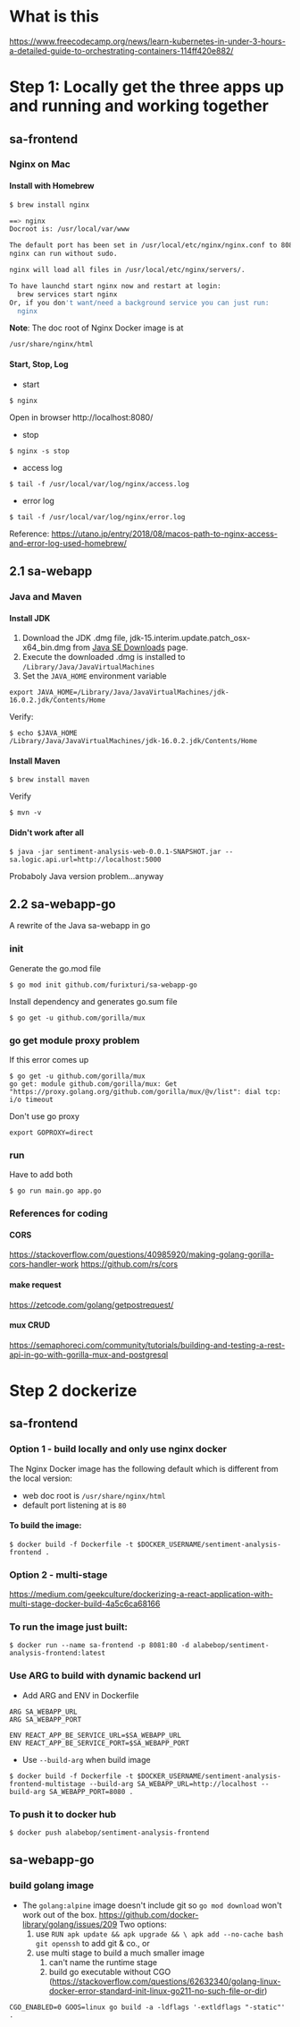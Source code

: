 # What is this
https://www.freecodecamp.org/news/learn-kubernetes-in-under-3-hours-a-detailed-guide-to-orchestrating-containers-114ff420e882/

# Step 1: Locally get the three apps up and running and working together

## sa-frontend
### Nginx on Mac
#### Install with Homebrew

```sh
$ brew install nginx
```

```sh
==> nginx
Docroot is: /usr/local/var/www

The default port has been set in /usr/local/etc/nginx/nginx.conf to 8080 so that
nginx can run without sudo.

nginx will load all files in /usr/local/etc/nginx/servers/.

To have launchd start nginx now and restart at login:
  brew services start nginx
Or, if you don't want/need a background service you can just run:
  nginx
```
**Note**: The doc root of Nginx Docker image is at
```
/usr/share/nginx/html
```

#### Start, Stop, Log
- start
```
$ nginx
```
Open in browser
http://localhost:8080/

- stop
```
$ nginx -s stop
```
- access log
```
$ tail -f /usr/local/var/log/nginx/access.log
```
- error log
```
$ tail -f /usr/local/var/log/nginx/error.log
```

Reference: https://utano.jp/entry/2018/08/macos-path-to-nginx-access-and-error-log-used-homebrew/

## 2.1 sa-webapp
### Java and Maven
#### Install JDK
1. Download the JDK .dmg file, jdk-15.interim.update.patch_osx-x64_bin.dmg from [Java SE Downloads](https://www.oracle.com/java/technologies/javase-downloads.html) page.
2. Execute the downloaded .dmg is installed to `/Library/Java/JavaVirtualMachines`
3. Set the `JAVA_HOME` environment variable

```
export JAVA_HOME=/Library/Java/JavaVirtualMachines/jdk-16.0.2.jdk/Contents/Home
```
Verify:
```
$ echo $JAVA_HOME
/Library/Java/JavaVirtualMachines/jdk-16.0.2.jdk/Contents/Home
```

#### Install Maven

```
$ brew install maven
```
Verify
```
$ mvn -v
```

#### Didn't work after all
```
$ java -jar sentiment-analysis-web-0.0.1-SNAPSHOT.jar --sa.logic.api.url=http://localhost:5000
```
Probaboly Java version problem...anyway

## 2.2 sa-webapp-go
A rewrite of the Java sa-webapp in go
### init

Generate the go.mod file
```
$ go mod init github.com/furixturi/sa-webapp-go
```

Install dependency and generates go.sum file
```
$ go get -u github.com/gorilla/mux 
```

### go get module proxy problem

If this error comes up
```
$ go get -u github.com/gorilla/mux                                                   
go get: module github.com/gorilla/mux: Get "https://proxy.golang.org/github.com/gorilla/mux/@v/list": dial tcp: i/o timeout
```
Don't use go proxy
```
export GOPROXY=direct
```
### run
Have to add both
```
$ go run main.go app.go
```

### References for coding
#### CORS
https://stackoverflow.com/questions/40985920/making-golang-gorilla-cors-handler-work
https://github.com/rs/cors

#### make request
https://zetcode.com/golang/getpostrequest/

#### mux CRUD
https://semaphoreci.com/community/tutorials/building-and-testing-a-rest-api-in-go-with-gorilla-mux-and-postgresql


# Step 2 dockerize
## sa-frontend
### Option 1 - build locally and only use nginx docker

The Nginx Docker image has the following default which is different from the local version:
- web doc root is `/usr/share/nginx/html`
- default port listening at is `80`

#### To build the image:
```
$ docker build -f Dockerfile -t $DOCKER_USERNAME/sentiment-analysis-frontend .
```
### Option 2 - multi-stage 
https://medium.com/geekculture/dockerizing-a-react-application-with-multi-stage-docker-build-4a5c6ca68166

### To run the image just built:
```
$ docker run --name sa-frontend -p 8081:80 -d alabebop/sentiment-analysis-frontend:latest
```

### Use ARG to build with dynamic backend url

- Add ARG and ENV in Dockerfile
```
ARG SA_WEBAPP_URL
ARG SA_WEBAPP_PORT

ENV REACT_APP_BE_SERVICE_URL=$SA_WEBAPP_URL
ENV REACT_APP_BE_SERVICE_PORT=$SA_WEBAPP_PORT
```
- Use `--build-arg` when build image

```
$ docker build -f Dockerfile -t $DOCKER_USERNAME/sentiment-analysis-frontend-multistage --build-arg SA_WEBAPP_URL=http://localhost --build-arg SA_WEBAPP_PORT=8080 .
```
### To push it to docker hub
```
$ docker push alabebop/sentiment-analysis-frontend
```

## sa-webapp-go
### build golang image
- The `golang:alpine` image doesn't include git so `go mod download` won't work out of the box. https://github.com/docker-library/golang/issues/209 
Two options:
  1. use `RUN apk update && apk upgrade && \
    apk add --no-cache bash git openssh` to add git & co., or
  2. use multi stage to build a much smaller image
     1. can't name the runtime stage
     2. build go executable without CGO (https://stackoverflow.com/questions/62632340/golang-linux-docker-error-standard-init-linux-go211-no-such-file-or-dir)
```
CGO_ENABLED=0 GOOS=linux go build -a -ldflags '-extldflags "-static"' .
```
